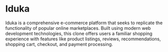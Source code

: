 # Iduka
Iduka is a comprehensive e-commerce platform that seeks to replicate the functionality of popular online marketplaces. Built using modern web development technologies, this clone offers users a familiar shopping experience with features like product listings, reviews, recommendations, shopping cart, checkout, and payment processing.
